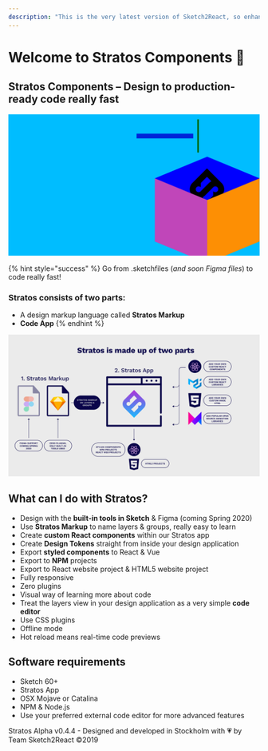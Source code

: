 ```yaml
---
description: "This is the very latest version of Sketch2React, so enhanced we needed a new name \U0001F604\U0001F44D"
---
```


# Welcome to Stratos Components 🏡

## Stratos Components – Design to production-ready code really fast

![](.gitbook/assets/1.png)

{% hint style="success" %}
Go from .sketchfiles \(_and soon Figma files_\) to code really fast!

### Stratos consists of two parts:

* A design markup language called **Stratos Markup**
* **Code App**
{% endhint %}

![](.gitbook/assets/stratosis-2x.png)

## What can I do with Stratos?

* Design with the **built-in tools in Sketch** & Figma \(coming Spring 2020\)
* Use **Stratos Markup** to name layers & groups, really easy to learn
* Create **custom React components** within our Stratos app
* Create **Design Tokens** straight from inside your design application
* Export **styled components** to React & Vue
* Export to **NPM** projects
* Export to React website project & HTML5 website project
* Fully responsive
* Zero plugins
* Visual way of learning more about code
* Treat the layers view in your design application as a very simple **code editor**
* Use CSS plugins
* Offline mode
* Hot reload means real-time code previews

## Software requirements

* Sketch 60+
* Stratos App
* OSX Mojave or Catalina
* NPM & Node.js
* Use your preferred external code editor for more advanced features

Stratos Alpha v0.4.4 - Designed and developed in Stockholm with 💗 by Team Sketch2React ©2019

